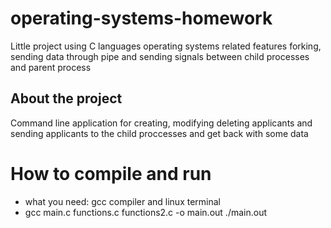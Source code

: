 # operating-systems-homework

Little project using C languages operating systems related features
forking, sending data through pipe and sending signals between child processes and parent process

<h2>About the project</h2>
 <p>Command line application for creating, modifying deleting applicants and sending applicants to the child proccesses and get back with some data</p>

<h1>How to compile and run</h1>
<ul>
  <li> what you need: gcc compiler and linux terminal</li>
 
  <li>gcc main.c functions.c functions2.c -o main.out
./main.out</li>

</ul>
